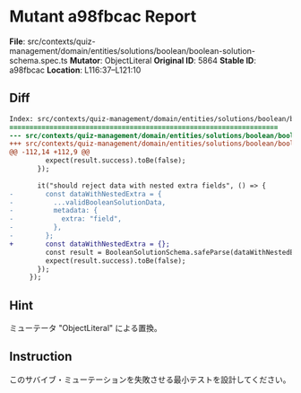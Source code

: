 # Mutant a98fbcac Report

**File**: src/contexts/quiz-management/domain/entities/solutions/boolean/boolean-solution-schema.spec.ts
**Mutator**: ObjectLiteral
**Original ID**: 5864
**Stable ID**: a98fbcac
**Location**: L116:37–L121:10

## Diff

```diff
Index: src/contexts/quiz-management/domain/entities/solutions/boolean/boolean-solution-schema.spec.ts
===================================================================
--- src/contexts/quiz-management/domain/entities/solutions/boolean/boolean-solution-schema.spec.ts	original
+++ src/contexts/quiz-management/domain/entities/solutions/boolean/boolean-solution-schema.spec.ts	mutated #5864
@@ -112,14 +112,9 @@
         expect(result.success).toBe(false);
       });
 
       it("should reject data with nested extra fields", () => {
-        const dataWithNestedExtra = {
-          ...validBooleanSolutionData,
-          metadata: {
-            extra: "field",
-          },
-        };
+        const dataWithNestedExtra = {};
         const result = BooleanSolutionSchema.safeParse(dataWithNestedExtra);
         expect(result.success).toBe(false);
       });
     });
```

## Hint

ミューテータ "ObjectLiteral" による置換。

## Instruction

このサバイブ・ミューテーションを失敗させる最小テストを設計してください。
